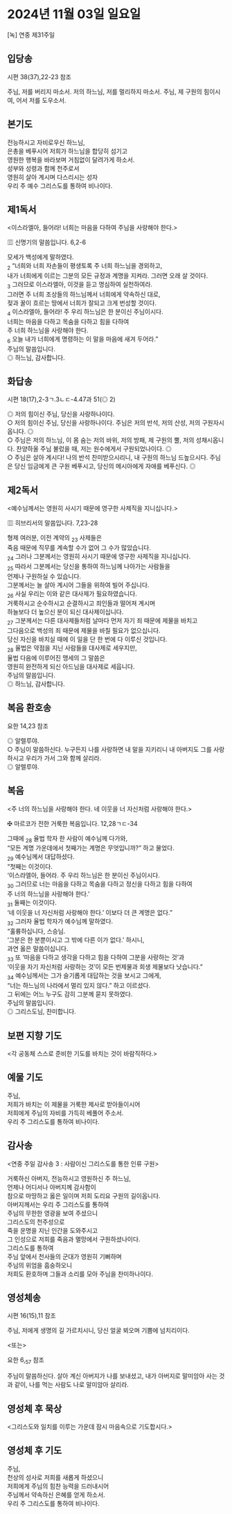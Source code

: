 # 2024년 11월 03일 일요일

[녹] 연중 제31주일  


## 입당송

시편 38(37),22-23 참조

주님, 저를 버리지 마소서. 저의 하느님, 저를 멀리하지 마소서. 주님, 제 구원의 힘이시여, 어서 저를 도우소서.  
  
## 본기도

전능하시고 자비로우신 하느님,  
은총을 베푸시어 저희가 하느님을 합당히 섬기고  
영원한 행복을 바라보며 거침없이 달려가게 하소서.  
성부와 성령과 함께 천주로서  
영원히 살아 계시며 다스리시는 성자  
우리 주 예수 그리스도를 통하여 비나이다.  
  
## 제1독서

<이스라엘아, 들어라! 너희는 마음을 다하여 주님을 사랑해야 한다.>

▥ 신명기의 말씀입니다. 6,2-6

모세가 백성에게 말하였다.  
<sub>2</sub> “너희와 너희 자손들이 평생토록 주 너희 하느님을 경외하고,  
내가 너희에게 이르는 그분의 모든 규정과 계명을 지켜라. 그러면 오래 살 것이다.  
<sub>3</sub> 그러므로 이스라엘아, 이것을 듣고 명심하여 실천하여라.  
그러면 주 너희 조상들의 하느님께서 너희에게 약속하신 대로,  
젖과 꿀이 흐르는 땅에서 너희가 잘되고 크게 번성할 것이다.  
<sub>4</sub> 이스라엘아, 들어라! 주 우리 하느님은 한 분이신 주님이시다.  
너희는 마음을 다하고 목숨을 다하고 힘을 다하여  
주 너희 하느님을 사랑해야 한다.  
<sub>6</sub> 오늘 내가 너희에게 명령하는 이 말을 마음에 새겨 두어라.”  
주님의 말씀입니다.  
◎ 하느님, 감사합니다.  
  
## 화답송

시편 18(17),2-3ㄱ.3ㄴㄷ-4.47과 51(◎ 2)

◎ 저의 힘이신 주님, 당신을 사랑하나이다.  
○ 저의 힘이신 주님, 당신을 사랑하나이다. 주님은 저의 반석, 저의 산성, 저의 구원자시옵니다. ◎  
○ 주님은 저의 하느님, 이 몸 숨는 저의 바위, 저의 방패, 제 구원의 뿔, 저의 성채시옵니다. 찬양하올 주님 불렀을 때, 저는 원수에게서 구원되었나이다. ◎  
○ 주님은 살아 계시다! 나의 반석 찬미받으시리니, 내 구원의 하느님 드높으시다. 주님은 당신 임금에게 큰 구원 베푸시고, 당신의 메시아에게 자애를 베푸신다. ◎  
  
## 제2독서

<예수님께서는 영원히 사시기 때문에 영구한 사제직을 지니십니다.>

▥ 히브리서의 말씀입니다. 7,23-28

형제 여러분, 이전 계약의 <sub>23</sub> 사제들은  
죽음 때문에 직무를 계속할 수가 없어 그 수가 많았습니다.  
<sub>24</sub> 그러나 그분께서는 영원히 사시기 때문에 영구한 사제직을 지니십니다.  
<sub>25</sub> 따라서 그분께서는 당신을 통하여 하느님께 나아가는 사람들을  
언제나 구원하실 수 있습니다.  
그분께서는 늘 살아 계시어 그들을 위하여 빌어 주십니다.  
<sub>26</sub> 사실 우리는 이와 같은 대사제가 필요하였습니다.  
거룩하시고 순수하시고 순결하시고 죄인들과 떨어져 계시며  
하늘보다 더 높으신 분이 되신 대사제이십니다.  
<sub>27</sub> 그분께서는 다른 대사제들처럼 날마다 먼저 자기 죄 때문에 제물을 바치고  
그다음으로 백성의 죄 때문에 제물을 바칠 필요가 없으십니다.  
당신 자신을 바치실 때에 이 일을 단 한 번에 다 이루신 것입니다.  
<sub>28</sub> 율법은 약점을 지닌 사람들을 대사제로 세우지만,  
율법 다음에 이루어진 맹세의 그 말씀은  
영원히 완전하게 되신 아드님을 대사제로 세웁니다.  
주님의 말씀입니다.  
◎ 하느님, 감사합니다.  
  
## 복음 환호송

요한 14,23 참조

◎ 알렐루야.  
○ 주님이 말씀하신다. 누구든지 나를 사랑하면 내 말을 지키리니 내 아버지도 그를 사랑하시고 우리가 가서 그와 함께 살리라.  
◎ 알렐루야.  
  
## 복음

<주 너의 하느님을 사랑해야 한다. 네 이웃을 너 자신처럼 사랑해야 한다.>

✠ 마르코가 전한 거룩한 복음입니다. 12,28ㄱㄷ-34

그때에 <sub>28</sub> 율법 학자 한 사람이 예수님께 다가와,  
“모든 계명 가운데에서 첫째가는 계명은 무엇입니까?” 하고 물었다.  
<sub>29</sub> 예수님께서 대답하셨다.  
“첫째는 이것이다.  
‘이스라엘아, 들어라. 주 우리 하느님은 한 분이신 주님이시다.  
<sub>30</sub> 그러므로 너는 마음을 다하고 목숨을 다하고 정신을 다하고 힘을 다하여  
주 너의 하느님을 사랑해야 한다.’  
<sub>31</sub> 둘째는 이것이다.  
‘네 이웃을 너 자신처럼 사랑해야 한다.’ 이보다 더 큰 계명은 없다.”  
<sub>32</sub> 그러자 율법 학자가 예수님께 말하였다.  
“훌륭하십니다, 스승님.  
‘그분은 한 분뿐이시고 그 밖에 다른 이가 없다.’ 하시니,  
과연 옳은 말씀이십니다.  
<sub>33</sub> 또 ‘마음을 다하고 생각을 다하고 힘을 다하여 그분을 사랑하는 것’과  
‘이웃을 자기 자신처럼 사랑하는 것’이 모든 번제물과 희생 제물보다 낫습니다.”  
<sub>34</sub> 예수님께서는 그가 슬기롭게 대답하는 것을 보시고 그에게,  
“너는 하느님의 나라에서 멀리 있지 않다.” 하고 이르셨다.  
그 뒤에는 어느 누구도 감히 그분께 묻지 못하였다.  
주님의 말씀입니다.  
◎ 그리스도님, 찬미합니다.  
  
## 보편 지향 기도

<각 공동체 스스로 준비한 기도를 바치는 것이 바람직하다.>

  
## 예물 기도

주님,  
저희가 바치는 이 제물을 거룩한 제사로 받아들이시어  
저희에게 주님의 자비를 가득히 베풀어 주소서.  
우리 주 그리스도를 통하여 비나이다.  
  
## 감사송

<연중 주일 감사송 3 : 사람이신 그리스도를 통한 인류 구원>

거룩하신 아버지, 전능하시고 영원하신 주 하느님,  
언제나 어디서나 아버지께 감사함이  
참으로 마땅하고 옳은 일이며 저희 도리요 구원의 길이옵니다.  
아버지께서는 우리 주 그리스도를 통하여  
주님의 무한한 영광을 보여 주셨으니  
그리스도의 천주성으로  
죽을 운명을 지닌 인간을 도와주시고  
그 인성으로 저희를 죽음과 멸망에서 구원하셨나이다.  
그리스도를 통하여  
주님 앞에서 천사들의 군대가 영원히 기뻐하며  
주님의 위엄을 흠숭하오니  
저희도 환호하며 그들과 소리를 모아 주님을 찬미하나이다.  
  
## 영성체송

시편 16(15),11 참조

주님, 저에게 생명의 길 가르치시니, 당신 얼굴 뵈오며 기쁨에 넘치리이다.  
  
<또는>  
  
요한 6,<sub>57</sub> 참조  
  
주님이 말씀하신다. 살아 계신 아버지가 나를 보내셨고, 내가 아버지로 말미암아 사는 것과 같이, 나를 먹는 사람도 나로 말미암아 살리라.  
## 영성체 후 묵상

<그리스도와 일치를 이루는 가운데 잠시 마음속으로 기도합시다.>  
## 영성체 후 기도

주님,  
천상의 성사로 저희를 새롭게 하셨으니  
저희에게 주님의 힘찬 능력을 드러내시어  
주님께서 약속하신 은혜를 얻게 하소서.  
우리 주 그리스도를 통하여 비나이다.